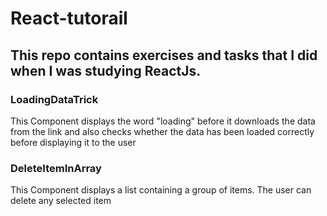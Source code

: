 # React-tutorail

## This repo contains exercises and tasks that I did when I was studying ReactJs.


### LoadingDataTrick
This Component displays the word "loading" before it downloads the data from the link and also checks whether the data has been loaded correctly before displaying it to the user

### DeleteItemInArray
This Component displays a list containing a group of items. The user can delete any selected item